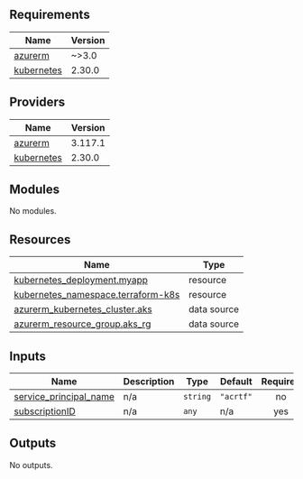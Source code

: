 <!-- BEGIN_TF_DOCS -->
## Requirements

| Name | Version |
|------|---------|
| <a name="requirement_azurerm"></a> [azurerm](#requirement\_azurerm) | ~>3.0 |
| <a name="requirement_kubernetes"></a> [kubernetes](#requirement\_kubernetes) | 2.30.0 |

## Providers

| Name | Version |
|------|---------|
| <a name="provider_azurerm"></a> [azurerm](#provider\_azurerm) | 3.117.1 |
| <a name="provider_kubernetes"></a> [kubernetes](#provider\_kubernetes) | 2.30.0 |

## Modules

No modules.

## Resources

| Name | Type |
|------|------|
| [kubernetes_deployment.myapp](https://registry.terraform.io/providers/hashicorp/kubernetes/2.30.0/docs/resources/deployment) | resource |
| [kubernetes_namespace.terraform-k8s](https://registry.terraform.io/providers/hashicorp/kubernetes/2.30.0/docs/resources/namespace) | resource |
| [azurerm_kubernetes_cluster.aks](https://registry.terraform.io/providers/hashicorp/azurerm/latest/docs/data-sources/kubernetes_cluster) | data source |
| [azurerm_resource_group.aks_rg](https://registry.terraform.io/providers/hashicorp/azurerm/latest/docs/data-sources/resource_group) | data source |

## Inputs

| Name | Description | Type | Default | Required |
|------|-------------|------|---------|:--------:|
| <a name="input_service_principal_name"></a> [service\_principal\_name](#input\_service\_principal\_name) | n/a | `string` | `"acrtf"` | no |
| <a name="input_subscriptionID"></a> [subscriptionID](#input\_subscriptionID) | n/a | `any` | n/a | yes |

## Outputs

No outputs.
<!-- END_TF_DOCS -->